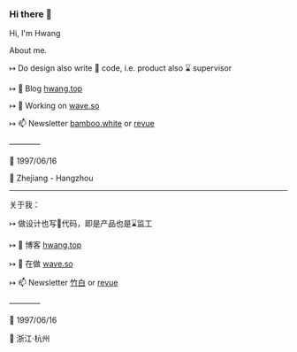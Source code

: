 ### Hi there 👋

<!--
**hwangdev97/hwangdev97** is a ✨ _special_ ✨ repository because its `README.md` (this file) appears on your GitHub profile.

Here are some ideas to get you started:

- 🔭 I’m currently working on ...
- 🌱 I’m currently learning ...
- 👯 I’m looking to collaborate on ...
- 🤔 I’m looking for help with ...
- 💬 Ask me about ...
- 📫 How to reach me: ...
- 😄 Pronouns: ...
- ⚡ Fun fact: ...
-->
Hi, I'm Hwang

About me.

↦ Do design also write 🤏 code, i.e. product also ⌛️ supervisor

↦ 💬 Blog [hwang.top](https://hwang.top)

↦ 🔭 Working on [wave.so](https://wave.so)

↦ 📫 Newsletter [bamboo.white](http://growing.zhubai.love/) or [revue](http://newsletter.hwang.top/)

————

🎂 1997/06/16

📌 Zhejiang - Hangzhou 


----

关于我：

↦ 做设计也写🤏代码，即是产品也是⌛️监工

↦ 💬 博客 [hwang.top](https://hwang.top)

↦ 🔭 在做 [wave.so](https://wave.so)

↦ 📫 Newsletter [竹白](http://growing.zhubai.love/) or [revue](http://newsletter.hwang.top/)

————

🎂 1997/06/16

📌 浙江·杭州 
